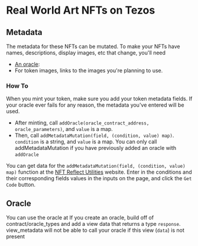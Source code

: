 # Real World Art NFTs on Tezos

## Metadata
The metadata for these NFTs can be mutated. To make your NFTs have names, descriptions, display images, etc that change, you'll need
- [An oracle](#oracle):
- For token images, links to the images you're planning to use.

### How To
When you mint your token, make sure you add your token metadata fields. If your oracle ever fails for any reason, the metadata you've entered will be used.
- After minting, call `addOracle(oracle_contract_address, oracle_parameters)`, and `value` is a map.
- Then, call `addMetadataMutation(field, (condition, value) map)`. `condition` is a string, and `value` is a map. You can only call addMetadataMutation if you have previously added an oracle with `addOracle`

You can get data for the `addMetadataMutation(field, (condition, value) map)` function at the [NFT Reflect Utilities](https://littlezigy.github.io/nft-reflect-utils/) website. Enter in the conditions and their corresponding fields values in the inputs on the page, and click the `Get Code` button.

## Oracle
You can use the oracle at
If you create an oracle, build off of contract/oracle_types and add a view data that returns a type `response`. view_metadata will not be able to call your oracle if this view (`data`) is not present
